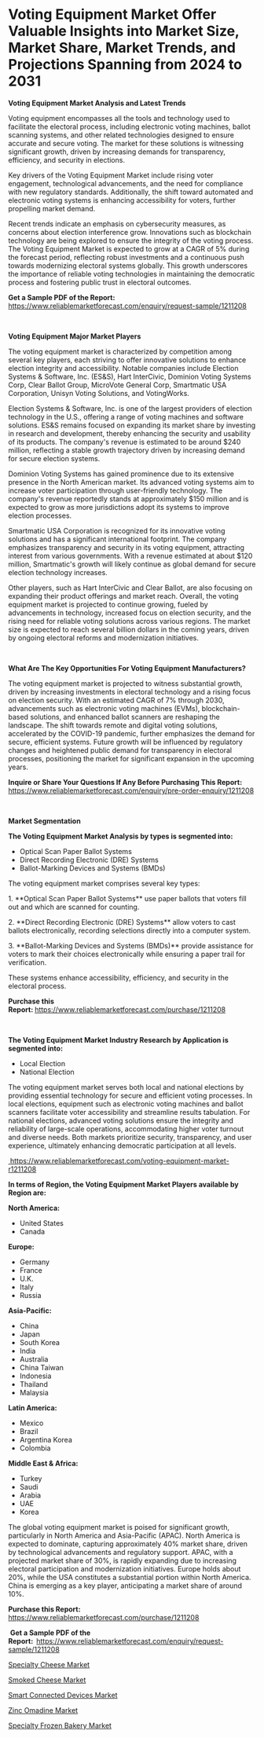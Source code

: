 <p><h1>Voting Equipment Market Offer Valuable Insights into Market Size, Market Share, Market Trends, and Projections Spanning from 2024 to 2031</h1></p><p><strong>Voting Equipment Market Analysis and Latest Trends</strong></p>
<p><p>Voting equipment encompasses all the tools and technology used to facilitate the electoral process, including electronic voting machines, ballot scanning systems, and other related technologies designed to ensure accurate and secure voting. The market for these solutions is witnessing significant growth, driven by increasing demands for transparency, efficiency, and security in elections.</p><p>Key drivers of the Voting Equipment Market include rising voter engagement, technological advancements, and the need for compliance with new regulatory standards. Additionally, the shift toward automated and electronic voting systems is enhancing accessibility for voters, further propelling market demand. </p><p>Recent trends indicate an emphasis on cybersecurity measures, as concerns about election interference grow. Innovations such as blockchain technology are being explored to ensure the integrity of the voting process. The Voting Equipment Market is expected to grow at a CAGR of 5% during the forecast period, reflecting robust investments and a continuous push towards modernizing electoral systems globally. This growth underscores the importance of reliable voting technologies in maintaining the democratic process and fostering public trust in electoral outcomes.</p></p>
<p><strong>Get a Sample PDF of the Report:&nbsp;</strong> <a href="https://www.reliablemarketforecast.com/enquiry/request-sample/1211208?utm_campaign=1170&utm_medium=2&utm_source=Github&utm_content=ia&utm_term=16122024&utm_id=voting-equipment">https://www.reliablemarketforecast.com/enquiry/request-sample/1211208</a></p>
<p>&nbsp;</p>
<p><strong>Voting Equipment Major Market Players</strong></p>
<p><p>The voting equipment market is characterized by competition among several key players, each striving to offer innovative solutions to enhance election integrity and accessibility. Notable companies include Election Systems & Software, Inc. (ES&S), Hart InterCivic, Dominion Voting Systems Corp, Clear Ballot Group, MicroVote General Corp, Smartmatic USA Corporation, Unisyn Voting Solutions, and VotingWorks.</p><p>Election Systems & Software, Inc. is one of the largest providers of election technology in the U.S., offering a range of voting machines and software solutions. ES&S remains focused on expanding its market share by investing in research and development, thereby enhancing the security and usability of its products. The company's revenue is estimated to be around $240 million, reflecting a stable growth trajectory driven by increasing demand for secure election systems.</p><p>Dominion Voting Systems has gained prominence due to its extensive presence in the North American market. Its advanced voting systems aim to increase voter participation through user-friendly technology. The company's revenue reportedly stands at approximately $150 million and is expected to grow as more jurisdictions adopt its systems to improve election processes.</p><p>Smartmatic USA Corporation is recognized for its innovative voting solutions and has a significant international footprint. The company emphasizes transparency and security in its voting equipment, attracting interest from various governments. With a revenue estimated at about $120 million, Smartmatic's growth will likely continue as global demand for secure election technology increases.</p><p>Other players, such as Hart InterCivic and Clear Ballot, are also focusing on expanding their product offerings and market reach. Overall, the voting equipment market is projected to continue growing, fueled by advancements in technology, increased focus on election security, and the rising need for reliable voting solutions across various regions. The market size is expected to reach several billion dollars in the coming years, driven by ongoing electoral reforms and modernization initiatives.</p></p>
<p>&nbsp;</p>
<p><strong>What Are The Key Opportunities For Voting Equipment Manufacturers?</strong></p>
<p><p>The voting equipment market is projected to witness substantial growth, driven by increasing investments in electoral technology and a rising focus on election security. With an estimated CAGR of 7% through 2030, advancements such as electronic voting machines (EVMs), blockchain-based solutions, and enhanced ballot scanners are reshaping the landscape. The shift towards remote and digital voting solutions, accelerated by the COVID-19 pandemic, further emphasizes the demand for secure, efficient systems. Future growth will be influenced by regulatory changes and heightened public demand for transparency in electoral processes, positioning the market for significant expansion in the upcoming years.</p></p>
<p><strong>Inquire or Share Your Questions If Any Before Purchasing This Report:</strong> <a href="https://www.reliablemarketforecast.com/enquiry/pre-order-enquiry/1211208?utm_campaign=1170&utm_medium=2&utm_source=Github&utm_content=ia&utm_term=16122024&utm_id=voting-equipment">https://www.reliablemarketforecast.com/enquiry/pre-order-enquiry/1211208</a></p>
<p>&nbsp;</p>
<p><strong>Market Segmentation</strong></p>
<p><strong>The Voting Equipment Market Analysis by types is segmented into:</strong></p>
<p><ul><li>Optical Scan Paper Ballot Systems</li><li>Direct Recording Electronic (DRE) Systems</li><li>Ballot-Marking Devices and Systems (BMDs)</li></ul></p>
<p><p>The voting equipment market comprises several key types: </p><p>1. **Optical Scan Paper Ballot Systems** use paper ballots that voters fill out and which are scanned for counting.</p><p>2. **Direct Recording Electronic (DRE) Systems** allow voters to cast ballots electronically, recording selections directly into a computer system.</p><p>3. **Ballot-Marking Devices and Systems (BMDs)** provide assistance for voters to mark their choices electronically while ensuring a paper trail for verification.</p><p>These systems enhance accessibility, efficiency, and security in the electoral process.</p></p>
<p><strong>Purchase this Report:&nbsp;</strong><a href="https://www.reliablemarketforecast.com/purchase/1211208?utm_campaign=1170&utm_medium=2&utm_source=Github&utm_content=ia&utm_term=16122024&utm_id=voting-equipment">https://www.reliablemarketforecast.com/purchase/1211208</a></p>
<p>&nbsp;</p>
<p><strong>The Voting Equipment Market Industry Research by Application is segmented into:</strong></p>
<p><ul><li>Local Election</li><li>National Election</li></ul></p>
<p><p>The voting equipment market serves both local and national elections by providing essential technology for secure and efficient voting processes. In local elections, equipment such as electronic voting machines and ballot scanners facilitate voter accessibility and streamline results tabulation. For national elections, advanced voting solutions ensure the integrity and reliability of large-scale operations, accommodating higher voter turnout and diverse needs. Both markets prioritize security, transparency, and user experience, ultimately enhancing democratic participation at all levels.</p></p>
<p><a href="https://www.reliablemarketforecast.com/voting-equipment-market-r1211208?utm_campaign=1170&utm_medium=2&utm_source=Github&utm_content=ia&utm_term=16122024&utm_id=voting-equipment">&nbsp;https://www.reliablemarketforecast.com/voting-equipment-market-r1211208</a></p>
<p><strong>In terms of Region, the Voting Equipment Market Players available by Region are:</strong></p>
<p>
    <p> <strong> North America: </strong>
        <ul>
            <li>United States</li>
            <li>Canada</li>
        </ul>
        </p> 
    <p> <strong> Europe: </strong>
        <ul>
            <li>Germany</li>
            <li>France</li>
            <li>U.K.</li>
            <li>Italy</li>
            <li>Russia</li>
        </ul>
        </p> 
    <p> <strong> Asia-Pacific: </strong>
        <ul>
            <li>China</li>
            <li>Japan</li>
            <li>South Korea</li>
            <li>India</li>
            <li>Australia</li>
            <li>China Taiwan</li>
            <li>Indonesia</li>
            <li>Thailand</li>
            <li>Malaysia</li>
        </ul>
        </p> 
    <p> <strong> Latin America: </strong>
        <ul>
            <li>Mexico</li>
            <li>Brazil</li>
            <li>Argentina Korea</li>
            <li>Colombia</li>
        </ul>
        </p> 
    <p> <strong> Middle East & Africa: </strong>
        <ul>
            <li>Turkey</li>
            <li>Saudi</li>
            <li>Arabia</li>
            <li>UAE</li>
            <li>Korea</li>
        </ul>
    </p>
    </p>
<p><p>The global voting equipment market is poised for significant growth, particularly in North America and Asia-Pacific (APAC). North America is expected to dominate, capturing approximately 40% market share, driven by technological advancements and regulatory support. APAC, with a projected market share of 30%, is rapidly expanding due to increasing electoral participation and modernization initiatives. Europe holds about 20%, while the USA constitutes a substantial portion within North America. China is emerging as a key player, anticipating a market share of around 10%.</p></p>
<p><strong>Purchase this Report: </strong><a href="https://www.reliablemarketforecast.com/purchase/1211208?utm_campaign=1170&utm_medium=2&utm_source=Github&utm_content=ia&utm_term=16122024&utm_id=voting-equipment">https://www.reliablemarketforecast.com/purchase/1211208</a></p>
<p>&nbsp;<strong>Get a Sample PDF of the Report:&nbsp;&nbsp;</strong><a href="https://www.reliablemarketforecast.com/enquiry/request-sample/1211208?utm_campaign=1170&utm_medium=2&utm_source=Github&utm_content=ia&utm_term=16122024&utm_id=voting-equipment">https://www.reliablemarketforecast.com/enquiry/request-sample/1211208</a></p>
<p><strong></strong></p>
<p><p><a href="https://www.linkedin.com/pulse/comprehensive-specialty-cheese-market-report-regional-pjmkc?utm_campaign=1170&utm_medium=2&utm_source=Github&utm_content=ia&utm_term=16122024&utm_id=voting-equipment">Specialty Cheese Market</a></p><p><a href="https://www.linkedin.com/pulse/comprehensive-overview-smoked-cheese-market-2024-2031-phlsc?utm_campaign=1170&utm_medium=2&utm_source=Github&utm_content=ia&utm_term=16122024&utm_id=voting-equipment">Smoked Cheese Market</a></p><p><a href="https://www.linkedin.com/pulse/complete-analysis-smart-connected-devices-markets-eaiff?utm_campaign=1170&utm_medium=2&utm_source=Github&utm_content=ia&utm_term=16122024&utm_id=voting-equipment">Smart Connected Devices Market</a></p><p><a href="https://www.linkedin.com/pulse/zinc-omadine-market-forecast-2024-2031-components-applications-7kyjc?utm_campaign=1170&utm_medium=2&utm_source=Github&utm_content=ia&utm_term=16122024&utm_id=voting-equipment">Zinc Omadine Market</a></p><p><a href="https://www.linkedin.com/pulse/assessment-specialty-frozen-bakery-market-current-landscape-xrpmc?utm_campaign=1170&utm_medium=2&utm_source=Github&utm_content=ia&utm_term=16122024&utm_id=voting-equipment">Specialty Frozen Bakery Market</a></p></p>